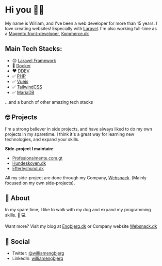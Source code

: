 # Hi you 👋🏼

My name is William, and I've been a web developer for more than 15 years. I love creating websites! Especially with [Laravel](https://github.com/laravel). I'm also working full-time as a [Magento front-developer](https://github.com/magento), [Kommerce.dk](http://kommerce.dk/)


## Main Tech Stacks: 
- 😍 [Laravel Framework](https://github.com/laravel)
- 🐳 [Docker](https://github.com/docker)
- ❤️ [DDEV](https://www.ddev.com/)
- ✅ [PHP](https://github.com/topics/php)
- ✅ [Vuejs](https://github.com/vuejs)
- ✅ [TailwindCSS](https://github.com/tailwindcss)
- ✅ [MariaDB](https://github.com/mariadb)

...and a bunch of other amazing tech stacks


## 🤓 Projects 

I'm a strong believer in side projects, and have always liked to do my own projects in my sparetime. I think it's a great way for learning new technologies, and expand your skills.

**Side-project I maintain:**
- [Profesionalmente.com.gt](https://profesionalmente.com.gt)
- [Hundeskoven.dk](https://hundeskoven.dk) 
- [Efterlyshund.dk](https://efterlyshund.dk) 

All my side-project are done through my Company, [Websnack](https://github.com/websnack-dk). (Mainly focused on my own side-projects).


## 🥷 About

In my spare time, I like to walk with my dog and expand my programming skills. 🐶 💻

Want more? Visit my blog at [Engbjerg.dk](https://engbjerg.dk) or Company website [Websnack.dk](https://websnack.dk)

## 🍺 Social
- Twitter: [@williamengbjerg](https://twitter.com/williamengbjerg)
- LinkedIn: [williamengbjerg](https://www.linkedin.com/in/williamengbjerg/)
